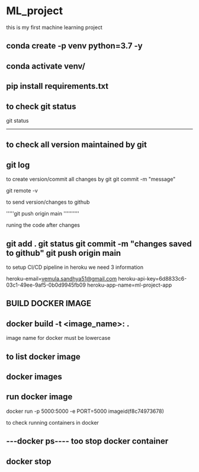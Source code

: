 # ML_project
this is my first machine learning project

conda create -p venv python=3.7 -y
-------
conda activate venv/
------
pip install requirements.txt
-------

to check git status
----
git status

---

to check all version maintained by git
----
git log
---
to create version/commit all changes by git
git commit -m "message"

git remote -v

to send version/changes to github

'''''git push origin main
''''''''''


runing the code  after changes

git add .
git status
git commit -m "changes saved to github"
git push origin main
-----

to setup CI/CD pipeline in heroku we need 3 information

heroku-email=vemula.sandhya51@gmail.com
heroku-api-key=6d8833c6-03c1-49ee-9af5-0b0d9945fb09
heroku-app-name=ml-project-app


BUILD DOCKER IMAGE
-----
docker build -t <image_name>:<tagnaem> .
-----

image name for docker must be lowercase

to list docker image
----
docker images
----
run docker image
---
docker run -p 5000:5000 -e PORT=5000 imageid(f8c74973678)



to check running containers in docker

---docker ps----
too stop docker container
----
docker stop <container-id>
----
